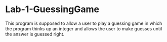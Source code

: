 # Lab-1-GuessingGame
This program is supposed to allow a user to play a guessing game 
in which the program thinks up an integer and allows the user to 
make guesses until the answer is guessed right.
